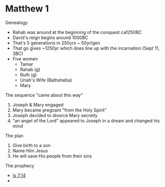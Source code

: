 # Matthew 1

Genealogy
- Rahab was around at the beginning of the conquest ca1250BC
- David's reign begins around 1000BC
- That's 5 generations in 250yrs ~ 50yr/gen
- That go gives ~1250yr which does line up with the incarnation (Sept 11, 3BC)
- Five women
  - Tamar
  - Rahab (g)
  - Ruth (g)
  - Uriah's Wife (Bathsheba)
  - Mary

The sequence "came about this way"
1. Joseph & Mary engaged
2. Mary became pregnant "from the Holy Spirit"
3. Joseph decided to divorce Mary secretly
4. "an angel of the Lord" appeared to Joseph in a dream and changed his mind


The plan
1. Give birth to a son
2. Name Him Jesus
3. He will save His people from their sins

The prophecy
- [Is 7:14]()
- 